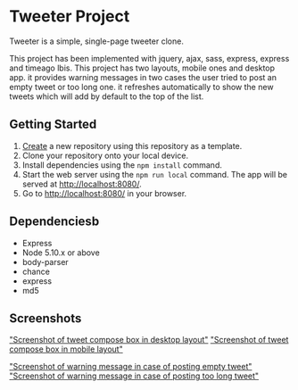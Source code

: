 # Tweeter Project

Tweeter is a simple, single-page tweeter clone.

This project has been implemented with jquery, ajax, sass, express, express and timeago lbis.
This project has two layouts, mobile ones and desktop app. it provides warning messages in two cases the user tried to post an empty tweet or too long one. it refreshes automatically to show the new tweets which will add by default to the top of the list.

## Getting Started

1. [Create](https://docs.github.com/en/repositories/creating-and-managing-repositories/creating-a-repository-from-a-template) a new repository using this repository as a template.
2. Clone your repository onto your local device.
3. Install dependencies using the `npm install` command.
4. Start the web server using the `npm run local` command. The app will be served at <http://localhost:8080/>.
5. Go to <http://localhost:8080/> in your browser.

## Dependenciesb

- Express
- Node 5.10.x or above
- body-parser
- chance
- express
- md5

## Screenshots

["Screenshot of tweet compose box in desktop layout"](https://github.com/Ahmed-ao/tweeter/blob/master/docs/Screenshot%20from%202021-12-16%2010-40-10.png)
["Screenshot of tweet compose box in mobile layout"](https://github.com/Ahmed-ao/tweeter/blob/master/docs/Screenshot%20from%202021-12-16%2010-40-28.png)

["Screenshot of warning message in case of posting empty tweet"](https://github.com/Ahmed-ao/tweeter/blob/master/docs/Screenshot%20from%202021-12-16%2010-55-13.png)
["Screenshot of warning message in case of posting too long tweet"](https://github.com/Ahmed-ao/tweeter/blob/master/docs/Screenshot%20from%202021-12-16%2010-55-24.png)
